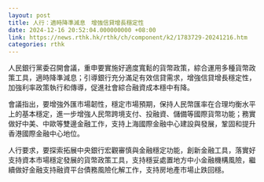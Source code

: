 ```yaml
---
layout: post
title: 人行：適時降準減息　增強信貸增長穩定性
date: 2024-12-16 20:52:04.000000000 +08:00
link: https://news.rthk.hk/rthk/ch/component/k2/1783729-20241216.htm
categories: rthk
---
```


人民銀行黨委召開會議，重申要實施好適度寬鬆的貨幣政策，綜合運用多種貨幣政策工具，適時降準減息；引導銀行充分滿足有效信貸需求，增強信貸增長穩定性，加強利率政策執行和傳導，促進社會綜合融資成本穩中有降。

會議指出，要增強外匯市場韌性，穩定市場預期，保持人民幣匯率在合理均衡水平上的基本穩定，進一步增強人民幣跨境支付、投融資、儲備等國際貨幣功能；務實做好中美、中歐等雙邊金融工作，支持上海國際金融中心建設與發展，鞏固和提升香港國際金融中心地位。

人行要求，要探索拓展中央銀行宏觀審慎與金融穩定功能，創新金融工具，落實好支持資本市場穩定發展的貨幣政策工具，支持穩妥處置地方中小金融機構風險，繼續做好金融支持融資平台債務風險化解工作，支持房地產市場止跌回穩。
